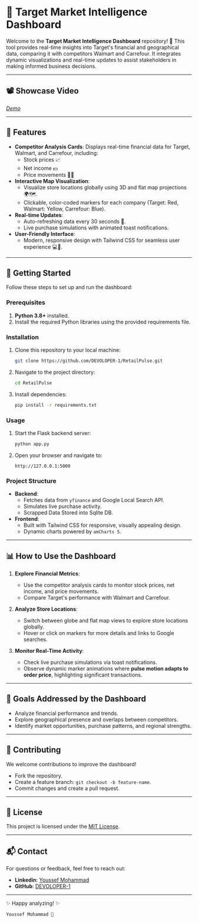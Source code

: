 # 🛒 Target Market Intelligence Dashboard

Welcome to the **Target Market Intelligence Dashboard** repository! 🎉 This tool provides real-time insights into Target's financial and geographical data, comparing it with competitors Walmart and Carrefour. It integrates dynamic visualizations and real-time updates to assist stakeholders in making informed business decisions.

---

## 📽️ Showcase Video  
_[Demo](https://mega.nz/file/sKoRTSia#pL4DvLnilsSuPEQRdELqXUdxEXY68JV1Jgz7ZirJKQY)_

---

## 🌟 Features
- **Competitor Analysis Cards**: Displays real-time financial data for Target, Walmart, and Carrefour, including:
  - Stock prices 📈  
  - Net income 💵  
  - Price movements 🔼🔽
- **Interactive Map Visualization**:  
  - Visualize store locations globally using 3D and flat map projections 🌍🗺️.  
  - Clickable, color-coded markers for each company (Target: Red, Walmart: Yellow, Carrefour: Blue).  
- **Real-time Updates**:
  - Auto-refreshing data every 30 seconds 🔄.  
  - Live purchase simulations with animated toast notifications.  
- **User-Friendly Interface**:
  - Modern, responsive design with Tailwind CSS for seamless user experience 💻📱.

---

## 🚀 Getting Started  
Follow these steps to set up and run the dashboard:

### Prerequisites
1. **Python 3.8+** installed.  
2. Install the required Python libraries using the provided requirements file.  

### Installation
1. Clone this repository to your local machine:
   ```bash
   git clone https://github.com/DEVOLOPER-1/RetailPulse.git

2. Navigate to the project directory:
   ```bash
   cd RetailPulse
   ```
3. Install dependencies:
   ```bash
   pip install -r requirements.txt
   ```

### Usage
1. Start the Flask backend server:
   ```bash
   python app.py
   ```
2. Open your browser and navigate to:
   ```
   http://127.0.0.1:5000
   ```

### Project Structure
- **Backend**:
  - Fetches data from `yfinance` and Google Local Search API.
  - Simulates live purchase activity.
  - Scrapped Data Stored into Sqlite DB.
- **Frontend**:
  - Built with Tailwind CSS for responsive, visually appealing design.  
  - Dynamic charts powered by `amCharts 5`.  

---

## 📊 How to Use the Dashboard
1. **Explore Financial Metrics**:
   - Use the competitor analysis cards to monitor stock prices, net income, and price movements.  
   - Compare Target's performance with Walmart and Carrefour.  

2. **Analyze Store Locations**:
   - Switch between globe and flat map views to explore store locations globally.  
   - Hover or click on markers for more details and links to Google searches.  

3. **Monitor Real-Time Activity**:
   - Check live purchase simulations via toast notifications.  
   - Observe dynamic marker animations where **pulse motion adapts to order price**, highlighting significant transactions.

---

## 🎯 Goals Addressed by the Dashboard
- Analyze financial performance and trends.  
- Explore geographical presence and overlaps between competitors.  
- Identify market opportunities, purchase patterns, and regional strengths.  

---

## 🤝 Contributing
We welcome contributions to improve the dashboard!  
- Fork the repository.  
- Create a feature branch: `git checkout -b feature-name`.  
- Commit changes and create a pull request.

---

## 📜 License
This project is licensed under the [MIT License](LICENSE).

---

## 📬 Contact
For questions or feedback, feel free to reach out:
- **Linkedin**: [Youssef Mohammad](https://www.linkedin.com/in/youssef-mohammad-9341a71a7)
- **GitHub**: [DEVOLOPER-1](https://github.com/DEVOLOPER-1)

---
✨ Happy analyzing! ✨
```
Youssef Mohammad 🙂
```
